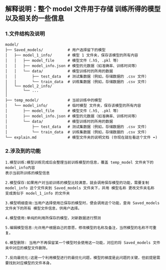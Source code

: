 ## 解释说明：整个 model 文件用于存储 训练所得的模型以及相关的一些信息



### 1.文件结构及说明

```
model/
├── Saved_models/           # 用户选择留下的模型
│   ├── model_1_info/       # 模型 1 文件夹，保存该模型的所有内容
│   │   ├── model_file      # 模型文件（.h5, .pkl 等）
│   │   ├── model_info.json # 模型的元数据（如准确率、训练时间等）
│   │   └── data/           # 模型训练时的所用的数据
│   │       ├── test_data   # 测试集数据（例如，存储数据的 .csv 文件）
│   │       └── train_data  # 训练集数据（例如，存储数据的 .csv 文件）
│   └── model_2_info/
│       └── ...
│
├── temp_model/             # 当前训练中的模型
│   └── model_info/         # 临时模型 文件夹，保存该模型的所有内容
│       ├── model_file      # 模型文件（.h5, .pkl 等）
│       ├── model_info.json # 模型的元数据（如准确率、训练时间等）
│       └── data/           # 模型训练时的所用的数据
│           ├── test_data   # 测试集数据（例如，存储数据的 .csv 文件）
│           └── train_data  # 训练集数据（例如，存储数据的 .csv 文件）
└── explain.md              # 模型文件夹的说明文档 (你现在就在看这个文件 ⬅️)

```

### 2.涉及到的功能

    1.模型训练:模型训练完成后会整理当前训练模型的信息，覆盖 temp_model 文件夹下的 model_info内容
    表示当前所训练的模型信息

    2.模型保存:如果用户对当前训练的模型比较满意，就会调用保存模型的功能，需要复制 model_info 这个文件夹到 Saved_models 文件夹下，并用 模型名称 更改文件夹名称
    变成类似于 model_1_info 的文件夹

    3.模型明细查询:当用户选择使用已保存的模型时，便会调用这个功能，查询 Saved_models 文件夹下的所有 模型文件信息，供用户选择。
    
    4.模型使用:单纯的利用所保存的模型，对新数据进行预测

    5.编辑模型信息:允许用户根据自己的意愿，修改模型的名称及备注，当然模型的名称不可重复。

    6.模型删除: 当用户不再保留某一个模型时会使用这一功能，对应的将 Saved_models 文件夹中对应的模型文件删除。

    7.反向最优化:这是一个利用模型进行的最优化问题，模型的梯度是此问题的关键，但前提是需要找到对应模型的文件本身。
